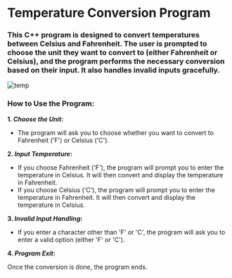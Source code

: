 # **Temperature Conversion Program**

### This C++ program is designed to convert temperatures between Celsius and Fahrenheit. The user is prompted to choose the unit they want to convert to (either Fahrenheit or Celsius), and the program performs the necessary conversion based on their input. It also handles invalid inputs gracefully.

![temp](https://th.bing.com/th/id/R.2a2f489ab0b7e15c759ee0136927bfe0?rik=1kGObjLI8wBFVg&pid=ImgRaw&r=0)

### How to Use the Program:

**1. _Choose the Unit_:**

- The program will ask you to choose whether you want to convert to Fahrenheit ('F') or Celsius ('C').

**2. _Input Temperature_:**

- If you choose Fahrenheit ('F'), the program will prompt you to enter the temperature in Celsius. It will then convert and display the temperature in Fahrenheit.
- If you choose Celsius ('C'), the program will prompt you to enter the temperature in Fahrenheit. It will then convert and display the temperature in Celsius.

**3. _Invalid Input Handling_:**

- If you enter a character other than 'F' or 'C', the program will ask you to enter a valid option (either 'F' or 'C').

**4. _Program Exit_:**

Once the conversion is done, the program ends.